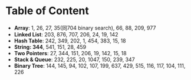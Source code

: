 # Table of Content

- **Array**: 1, 26, 27, 35(同704 binary search), 66, 88, 209, 977  
- **Linked List**: 203, 876, 707, 206, 24, 19, 142
- **Hash Table**: 242, 349, 202, 1, 454, 383, 15, 18
- **String: 344**, 541, 151, 28, 459
- **Two Pointers**: 27, 344, 151, 206, 19, 142, 15, 18
- **Stack & Queue**: 232, 225, 20, 1047, 150, 239, 347
- **Binary Tree**: 144, 145, 94, 102, 107, 199, 637, 429, 515, 116, 117, 104, 111, 226 
